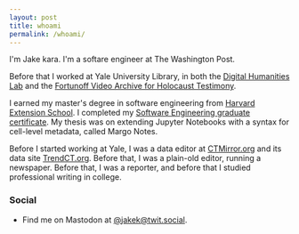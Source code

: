 ```yaml
---
layout: post
title: whoami
permalink: /whoami/
---
```


I'm Jake kara. I'm a softare engineer at The Washington Post.

Before that I worked at Yale University Library, in both the [Digital Humanities Lab](https://dhlab.yale.edu) and the [Fortunoff Video Archive for Holocaust Testimony](https://fortunoff.library.yale.edu/).

I earned my master's degree in software engineering from [Harvard Extension School](https://www.extension.harvard.edu). I completed my [Software Engineering graduate certificate](https://www.extension.harvard.edu/academics/professional-graduate-certificates/software-engineering-certificate). My thesis was on extending Jupyter Notebooks with a syntax for cell-level metadata, called Margo Notes.

Before I started working at Yale, I was a data editor at [CTMirror.org](//ctmirror.org) and its data site [TrendCT.org](//trendct.org). Before that, I was a plain-old editor, running a newspaper. Before that, I was a reporter, and before that I studied professional writing in college.

### Social

* Find me on Mastodon at <a rel="me" href="https://twit.social/@jakek">@jakek@twit.social</a>.
